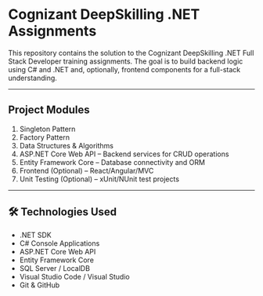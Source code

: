 #  Cognizant DeepSkilling .NET Assignments

This repository contains the solution to the Cognizant DeepSkilling .NET Full Stack Developer training assignments. The goal is to build backend logic using C# and .NET and, optionally, frontend components for a full-stack understanding.

---

##  Project Modules

1.  Singleton Pattern
2.  Factory Pattern 
3.  Data Structures & Algorithms 
4.  ASP.NET Core Web API – Backend services for CRUD operations
5.  Entity Framework Core – Database connectivity and ORM
6.  Frontend (Optional) – React/Angular/MVC
7.  Unit Testing (Optional) – xUnit/NUnit test projects

---

## 🛠 Technologies Used

- .NET SDK 
- C# Console Applications
- ASP.NET Core Web API
- Entity Framework Core
- SQL Server / LocalDB
- Visual Studio Code / Visual Studio
- Git & GitHub




